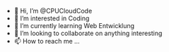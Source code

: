 - 👋 Hi, I’m @CPUCloudCode
- 👀 I’m interested in Coding
- 🌱 I’m currently learning Web Entwicklung
- 💞️ I’m looking to collaborate on anything interesting
- 📫 How to reach me ...

<!---
CPUCloudCode/CPUCloudCode is a ✨ special ✨ repository because its `README.md` (this file) appears on your GitHub profile.
You can click the Preview link to take a look at your changes.
--->
